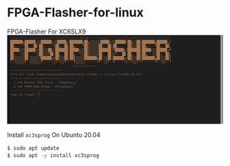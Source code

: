 # FPGA-Flasher-for-linux
FPGA-Flasher For XC6SLX9
![Screenshot](https://github.com/WarachotInkun/FPGA-Flasher-for-linux/blob/main/Screenshot.png)

Install `xc3sprog` 
On Ubuntu 20.04
```bash
$ sudo apt update
$ sudo apt -y install xc3sprog
```
